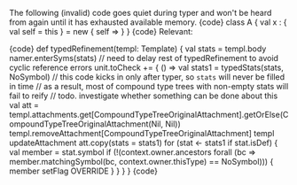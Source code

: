 The following (invalid) code goes quiet during typer and won't be heard from again until it has exhausted available memory.
{code}
class A {
  val x : { val self = this } = new { self => }
}
{code}
Relevant:

{code}
    def typedRefinement(templ: Template) {
      val stats = templ.body
      namer.enterSyms(stats)
      // need to delay rest of typedRefinement to avoid cyclic reference errors
      unit.toCheck += { () =>
        val stats1 = typedStats(stats, NoSymbol)
        // this code kicks in only after typer, so `stats` will never be filled in time
        // as a result, most of compound type trees with non-empty stats will fail to reify
        // todo. investigate whether something can be done about this
        val att = templ.attachments.get[CompoundTypeTreeOriginalAttachment].getOrElse(CompoundTypeTreeOriginalAttachment(Nil, Nil))
        templ.removeAttachment[CompoundTypeTreeOriginalAttachment]
        templ updateAttachment att.copy(stats = stats1)
        for (stat <- stats1 if stat.isDef) {
          val member = stat.symbol
          if (!(context.owner.ancestors forall
                (bc => member.matchingSymbol(bc, context.owner.thisType) == NoSymbol))) {
                  member setFlag OVERRIDE
                }
        }
      }
    }
{code}
